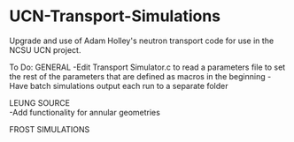 # UCN-Transport-Simulations
Upgrade and use of Adam Holley's neutron transport code for use in the NCSU UCN project.

To Do:
GENERAL
  -Edit Transport Simulator.c to read a parameters file to set the rest of the parameters that are defined as macros in the beginning
  -Have batch simulations output each run to a separate folder
  
LEUNG SOURCE     
  -Add functionality for annular geometries
  
FROST SIMULATIONS
